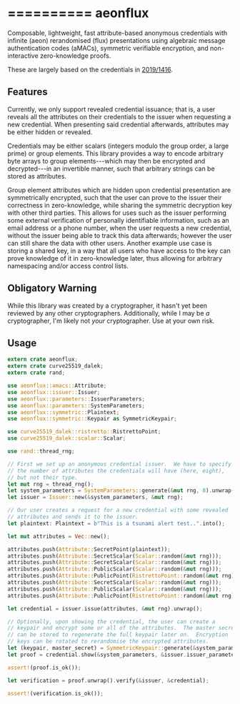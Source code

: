 
==========
 aeonflux
==========

Composable, lightweight, fast attribute-based anonymous credentials with
infinite (aeon) rerandomised (flux) presentations using algebraic message
authentication codes (aMACs), symmetric verifiable encryption, and
non-interactive zero-knowledge proofs.

These are largely based on the credentials in
[2019/1416](https://eprint.iacr.org/2019/1416).

 Features
----------

Currently, we only support revealed credential issuance; that is, a user reveals
all the attributes on their credentials to the issuer when requesting a new
credential.  When presenting said credential afterwards, attributes may be
either hidden or revealed.

Credentials may be either scalars (integers modulo the group order, a large
prime) or group elements.  This library provides a way to encode arbitrary byte
arrays to group elements---which may then be encrypted and decrypted---in an
invertible manner, such that arbitrary strings can be stored as attributes.

Group element attributes which are hidden upon credential presentation are
symmetrically encrypted, such that the user can prove to the issuer their
correctness in zero-knowledge, while sharing the symmetric decryption key with
other third parties.  This allows for uses such as the issuer performing some
external verification of personally identifiable information, such as an email
address or a phone number, when the user requests a new credential, without
the issuer being able to track this data afterwards; however the user can still
share the data with other users.  Another example use case is storing a shared
key, in a way that all users who have access to the key can prove knowledge of
it in zero-knowledge later, thus allowing for arbitrary namespacing and/or
access control lists.

 Obligatory Warning
--------------------

While this library was created by a cryptographer, it hasn't yet been reviewed
by any other cryptographers.  Additionally, while I may be _a_ cryptographer,
I'm likely not _your_ cryptographer.  Use at your own risk.

 Usage
-------

```rust
extern crate aeonflux;
extern crate curve25519_dalek;
extern crate rand;

use aeonflux::amacs::Attribute;
use aeonflux::issuer::Issuer;
use aeonflux::parameters::IssuerParameters;
use aeonflux::parameters::SystemParameters;
use aeonflux::symmetric::Plaintext;
use aeonflux::symmetric::Keypair as SymmetricKeypair;

use curve25519_dalek::ristretto::RistrettoPoint;
use curve25519_dalek::scalar::Scalar;

use rand::thread_rng;

// First we set up an anonymous credential issuer.  We have to specify
// the number of attributes the credentials will have (here, eight),
// but not their type.
let mut rng = thread_rng();
let system_parameters = SystemParameters::generate(&mut rng, 8).unwrap();
let issuer = Issuer::new(&system_parameters, &mut rng);

// Our user creates a request for a new credential with some revealed
// attributes and sends it to the issuer.
let plaintext: Plaintext = b"This is a tsunami alert test..".into();

let mut attributes = Vec::new();

attributes.push(Attribute::SecretPoint(plaintext));
attributes.push(Attribute::SecretScalar(Scalar::random(&mut rng)));
attributes.push(Attribute::SecretScalar(Scalar::random(&mut rng)));
attributes.push(Attribute::PublicScalar(Scalar::random(&mut rng)));
attributes.push(Attribute::PublicPoint(RistrettoPoint::random(&mut rng)));
attributes.push(Attribute::SecretScalar(Scalar::random(&mut rng)));
attributes.push(Attribute::PublicScalar(Scalar::random(&mut rng)));
attributes.push(Attribute::PublicPoint(RistrettoPoint::random(&mut rng)));

let credential = issuer.issue(attributes, &mut rng).unwrap();

// Optionally, upon showing the credential, the user can create a
// keypair and encrypt some or all of the attributes.  The master secret
// can be stored to regenerate the full keypair later on.  Encryption
// keys can be rotated to rerandomise the encrypted attributes.
let (keypair, master_secret) = SymmetricKeypair::generate(&system_parameters, &mut rng);
let proof = credential.show(&system_parameters, &issuer.issuer_parameters, Some(&keypair), &mut rng);

assert!(proof.is_ok());

let verification = proof.unwrap().verify(&issuer, &credential);

assert!(verification.is_ok());
```
